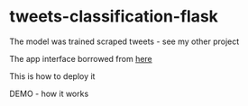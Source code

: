 # tweets-classification-flask

The model was trained scraped tweets - see my other project

The app interface borrowed from [here](https://github.com/Prajwal10031999/Sentiment-Analysis-ML-Flask-App)

This is how to deploy it

DEMO - how it works
